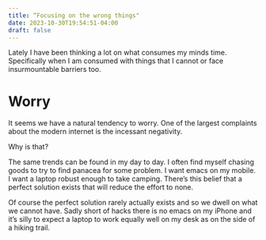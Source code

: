 ```yaml
---
title: “Focusing on the wrong things"
date: 2023-10-30T19:54:51-04:00
draft: false
---
```


Lately I have been thinking a lot on what consumes my minds time. Specifically when I am consumed with things that I cannot or face insurmountable barriers too. 

# Worry

It seems we have a natural tendency to worry. One of the largest complaints about the modern internet is the incessant negativity. 

Why is that?

The same trends can be found in my day to day. I often find myself chasing goods to try to find panacea for some problem. I want emacs on my mobile. I want a laptop robust enough to take camping. There’s this belief that a perfect solution exists that will reduce the effort to none. 

Of course the perfect solution rarely actually exists and so we dwell on what we cannot have. Sadly short of hacks there is no emacs on my iPhone and it’s silly to expect a laptop to work equally well on my desk as on the side of a hiking trail. 
